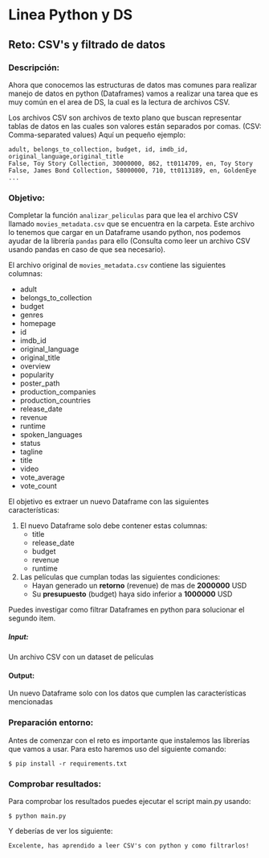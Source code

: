 
# Linea Python y DS
## Reto: CSV's y filtrado de datos
### Descripción:
Ahora que conocemos las estructuras de datos mas comunes para realizar manejo de datos en python (Dataframes)
vamos a realizar una tarea que es muy común en el area de DS, la cual es la lectura de archivos CSV.

Los archivos CSV son archivos de texto plano que buscan representar tablas de datos en las cuales son valores están 
separados por comas. (CSV: Comma-separated values) Aquí un pequeño ejemplo:
```text
adult, belongs_to_collection, budget, id, imdb_id, original_language,original_title
False, Toy Story Collection, 30000000, 862, tt0114709, en, Toy Story
False, James Bond Collection, 58000000, 710, tt0113189, en, GoldenEye
...
```

### Objetivo:
Completar la función `analizar_peliculas` para que lea el archivo CSV llamado `movies_metadata.csv` que se encuentra en 
la carpeta. Este archivo lo tenemos que cargar en un Dataframe usando python, nos podemos ayudar de la librería `pandas` 
para ello (Consulta como leer un archivo CSV usando pandas en caso de que sea necesario). 

El archivo original de `movies_metadata.csv` contiene las siguientes columnas:
- adult
- belongs_to_collection
- budget
- genres
- homepage
- id
- imdb_id
- original_language
- original_title
- overview
- popularity
- poster_path
- production_companies
- production_countries
- release_date
- revenue
- runtime
- spoken_languages
- status
- tagline
- title
- video
- vote_average
- vote_count

El objetivo es extraer un nuevo Dataframe con las siguientes características:
   1. El nuevo Dataframe solo debe contener estas columnas:
       - title
       - release_date
       - budget 
       - revenue
       - runtime
   2. Las películas que cumplan todas las siguientes condiciones:
       - Hayan generado un **retorno** (revenue) de mas de **2000000** USD
       - Su **presupuesto** (budget) haya sido inferior a **1000000** USD
       
Puedes investigar como filtrar Dataframes en python para solucionar el segundo item.
   
##### Input: 
Un archivo CSV con un dataset de películas
#### Output:
Un nuevo Dataframe solo con los datos que cumplen las características mencionadas
### Preparación entorno:
Antes de comenzar con el reto es importante que instalemos las librerías que vamos a usar. Para esto haremos uso del 
siguiente comando:
```shell script
$ pip install -r requirements.txt
```


### Comprobar resultados:
Para comprobar los resultados puedes ejecutar el script main.py usando:
```shell script
$ python main.py
```
Y deberías de ver los siguiente:
```shell script
Excelente, has aprendido a leer CSV's con python y como filtrarlos!
```